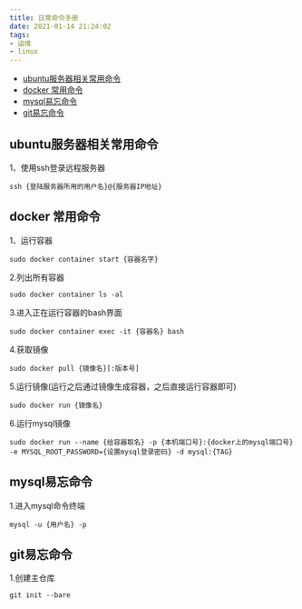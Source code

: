 ```yaml
---
title: 日常命令手册
date: 2021-01-14 21:24:02
tags:
- 运维
- linux
---
```

- [ubuntu服务器相关常用命令](#ubuntu服务器相关常用命令)
- [docker 常用命令](#docker-常用命令)
- [mysql易忘命令](#mysql易忘命令)
- [git易忘命令](#git易忘命令)

## ubuntu服务器相关常用命令
1、使用ssh登录远程服务器
```
ssh {登陆服务器所用的用户名}@{服务器IP地址}
```
## docker 常用命令
1、运行容器
```
sudo docker container start {容器名字}
```
2.列出所有容器
```
sudo docker container ls -al
```
3.进入正在运行容器的bash界面
```
sudo docker container exec -it {容器名} bash
```
4.获取镜像
```
sudo docker pull {镜像名}[:版本号]
```
5.运行镜像(运行之后通过镜像生成容器，之后直接运行容器即可)
```
sudo docker run {镜像名}
```
6.运行mysql镜像
```
sudo docker run --name {给容器取名} -p {本机端口号}:{docker上的mysql端口号} -e MYSQL_ROOT_PASSWORD={设置mysql登录密码} -d mysql:{TAG}
```
## mysql易忘命令
1.进入mysql命令终端
```
mysql -u {用户名} -p
```
## git易忘命令
1.创建主仓库
```
git init --bare
```

